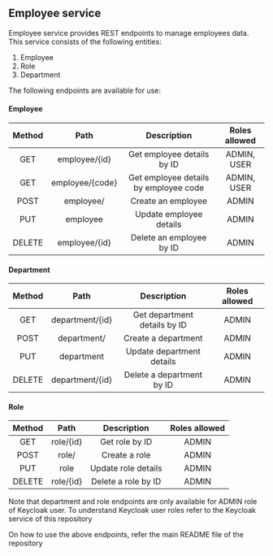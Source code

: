 ## Employee service
Employee service provides REST endpoints to manage employees data. This service consists of the following entities:
1. Employee
2. Role
3. Department

The following endpoints are available for use:

#### Employee

| Method| Path | Description| Roles allowed |
| :---:   | :---: | :---: | :---: |
| GET |  employee/{id}  | Get employee details by ID   | ADMIN, USER |
| GET |  employee/{code}  | Get employee details by employee code   | ADMIN, USER |
| POST |  employee/  | Create an employee   | ADMIN  |
| PUT |  employee  | Update employee details   | ADMIN  |
| DELETE |  employee/{id}  | Delete an employee by ID | ADMIN |


#### Department

| Method| Path | Description| Roles allowed |
| :---:   | :---: | :---: | :---: |
| GET |  department/{id}  | Get department details by ID   | ADMIN |
| POST |  department/  | Create a department   | ADMIN  |
| PUT |  department  | Update department details   | ADMIN  |
| DELETE |  department/{id}  | Delete a department by ID | ADMIN |

#### Role

| Method| Path | Description| Roles allowed |
| :---:   | :---: | :---: | :---: |
| GET |  role/{id}  | Get role by ID   | ADMIN |
| POST |  role/  | Create a role   | ADMIN  |
| PUT |  role  | Update role details   | ADMIN  |
| DELETE |  role/{id}  | Delete a role by ID | ADMIN |

Note that department and role endpoints are only available for ADMIN role of Keycloak user. To understand Keycloak user roles refer to the Keycloak service of this repository

On how to use the above endpoints, refer the main README file of the repository